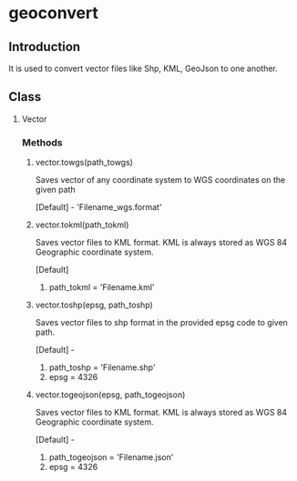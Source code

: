 # geoconvert
## Introduction
It is used to convert vector files like Shp, KML, GeoJson to one another.

## Class
1. Vector

    ### Methods
    1. vector.towgs(path_towgs)
    
        Saves vector of any coordinate system to WGS coordinates on the given path
        
        [Default] - 'Filename_wgs.format'

    2. vector.tokml(path_tokml)

        Saves vector files to KML format. KML is always stored as WGS 84 Geographic coordinate system.
        
        [Default] 
        1. path_tokml = 'Filename.kml'

    3. vector.toshp(epsg, path_toshp)


        Saves vector files to shp format in the provided epsg code to given path.
        
        [Default] - 
        1. path_toshp = 'Filename.shp'
        2. epsg = 4326

    4. vector.togeojson(epsg, path_togeojson)

        Saves vector files to KML format. KML is always stored as WGS 84 Geographic coordinate system.
        
        [Default] - 
        1. path_togeojson = 'Filename.json'
        2. epsg = 4326